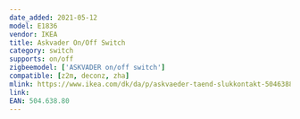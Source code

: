```yaml
---
date_added: 2021-05-12
model: E1836
vendor: IKEA
title: Askvader On/Off Switch
category: switch
supports: on/off
zigbeemodel: ['ASKVADER on/off switch']
compatible: [z2m, deconz, zha]
mlink: https://www.ikea.com/dk/da/p/askvaeder-taend-slukkontakt-50463880/
link: 
EAN: 504.638.80
---
```

